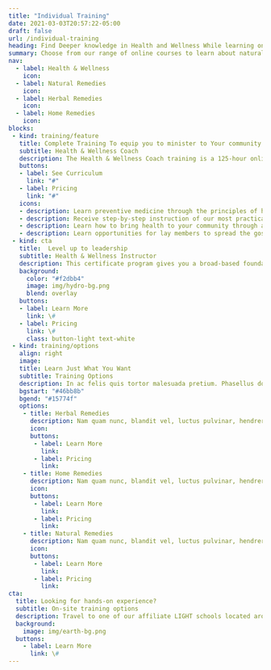 ```yaml
---
title: "Individual Training"
date: 2021-03-03T20:57:22-05:00
draft: false
url: /individual-training
heading: Find Deeper knowledge in Health and Wellness While learning online
summary: Choose from our range of online courses to learn about natural remedies, a healthy lifestyle, beating back disease, and community health education all with personalized guidance.
nav: 
  - label: Health & Wellness
    icon: 
  - label: Natural Remedies
    icon: 
  - label: Herbal Remedies
    icon: 
  - label: Home Remedies
    icon: 
blocks:
 - kind: training/feature
   title: Complete Training To equip you to minister to Your community 
   subtitle: Health & Wellness Coach 
   description: The Health & Wellness Coach training is a 125-hour online certification course designed to train lay members with the knowledge and practical experience necessary in order to minister to the needs of communities and individuals physically, mentally and spiritually.
   buttons:
   - label: See Curriculum
     link: "#"
   - label: Pricing
     link: "#"
   icons: 
   - description: Learn preventive medicine through the principles of health and natural healing 
   - description: Receive step-by-step instruction of our most practical classes in hydrotherapy, massage and vegetarian cooking
   - description: Learn how to bring health to your community through a variety of outreach methods
   - description: Learn opportunities for lay members to spread the gospel through various types of health ministries
 - kind: cta
   title:  Level up to leadership 
   subtitle: Health & Wellness Instructor 
   description: This certificate program gives you a broad-based foundational knowledge of practical herbal applications for both personal and family purposes.
   background:
     color: "#f2dbb4"
     image: img/hydro-bg.png
     blend: overlay
   buttons:
   - label: Learn More
     link: \#
   - label: Pricing
     link: \#
     class: button-light text-white
 - kind: training/options
   align: right
   image: 
   title: Learn Just What You Want
   subtitle: Training Options
   description: In ac felis quis tortor malesuada pretium. Phasellus dolor. In turpis. Pellentesque et malesuada fames ac turpis egestas. 
   bgstart: "#46bb8b"
   bgend: "#15774f"
   options: 
    - title: Herbal Remedies
      description: Nam quam nunc, blandit vel, luctus pulvinar, hendrerit id, lorem. Maecenas ullamcorper, dui et placerat feugiat, eros pede varius nisi, nunc et lorem.
      icon: 
      buttons:
       - label: Learn More
         link:  
       - label: Pricing
         link:  
    - title: Home Remedies 
      description: Nam quam nunc, blandit vel, luctus pulvinar, hendrerit id, lorem. Maecenas ullamcorper, dui et placerat feugiat, eros pede varius nisi, nunc et lorem.
      icon: 
      buttons:
       - label: Learn More
         link:  
       - label: Pricing
         link:  
    - title: Natural Remedies
      description: Nam quam nunc, blandit vel, luctus pulvinar, hendrerit id, lorem. Maecenas pede varius nisi, nunc et lorem.
      icon: 
      buttons:
       - label: Learn More
         link:  
       - label: Pricing
         link:  
cta:
  title: Looking for hands-on experience?
  subtitle: On-site training options
  description: Travel to one of our affiliate LIGHT schools located around the world for an in-person and hands-on experience to receive your certification.
  background: 
    image: img/earth-bg.png
  buttons: 
    - label: Learn More
      link: \#
---
```

